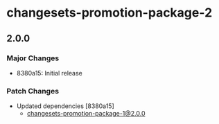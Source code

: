 # changesets-promotion-package-2

## 2.0.0
### Major Changes

- 8380a15: Initial release

### Patch Changes

- Updated dependencies [8380a15]
  - changesets-promotion-package-1@2.0.0
